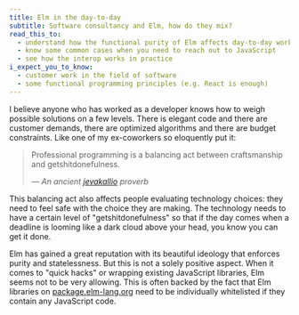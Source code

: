 ```yaml
---
title: Elm in the day-to-day
subtitle: Software consultancy and Elm, how do they mix?
read_this_to:
  - understand how the functional purity of Elm affects day-to-day work
  - know some common cases when you need to reach out to JavaScript
  - see how the interop works in practice
i_expect_you_to_know:
  - customer work in the field of software
  - some functional programming principles (e.g. React is enough)
---
```


I believe anyone who has worked as a developer knows how to weigh possible solutions on a few levels. There is elegant code and there are customer demands, there are optimized algorithms and there are budget constraints. Like one of my ex-coworkers so eloquently put it:

> Professional programming is a balancing act between craftsmanship and getshitdonefulness.
>
> <cite>&mdash; An ancient [jevakallio](https://twitter.com/jevakallio) proverb</cite>



This balancing act also affects people evaluating technology choices: they need to feel safe with the choice they are making. The technology needs to have a certain level of "getshitdonefulness" so that if the day comes when a deadline is looming like a dark cloud above your head, you know you can get it done.

Elm has gained a great reputation with its beautiful ideology that enforces purity and statelessness. But this is not a solely positive aspect. When it comes to "quick hacks" or wrapping existing JavaScript libraries, Elm seems not to be very allowing. This is often backed by the fact that Elm libraries on [package.elm-lang.org](http://package.elm-lang.org/) need to be individually whitelisted if they contain any JavaScript code.
